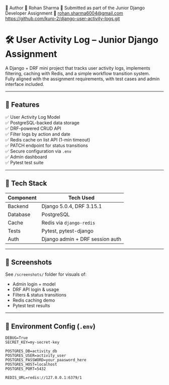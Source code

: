 🤝 Author
👤 Rohan Sharma
📝 Submitted as part of the Junior Django Developer Assignment
📧 rohan.sharma6004@gmail.com
https://github.com/kuro-2/django-user-activity-logs.git

# 🛠️ User Activity Log – Junior Django Assignment

A Django + DRF mini project that tracks user activity logs, implements filtering, caching with Redis, and a simple workflow transition system.  
Fully aligned with the assignment requirements, with test cases and admin interface included.

---

## 🚀 Features

✅ User Activity Log Model  
✅ PostgreSQL-backed data storage  
✅ DRF-powered CRUD API  
✅ Filter logs by action and date  
✅ Redis cache on list API (1-min timeout)  
✅ PATCH endpoint for status transitions  
✅ Secure configuration via `.env`  
✅ Admin dashboard  
✅ Pytest test suite

---

## 📂 Tech Stack

| Component   | Tech Used                        |
|-------------|----------------------------------|
| Backend     | Django 5.0.4, DRF 3.15.1         |
| Database    | PostgreSQL                       |
| Cache       | Redis via `django-redis`         |
| Tests       | Pytest, pytest-django            |
| Auth        | Django admin + DRF session auth  |

---

## 📸 Screenshots

See `/screenshots/` folder for visuals of:

- Admin login + model
- DRF API login & usage
- Filters & status transitions
- Redis caching demo
- Pytest test results

---

## 🔐 Environment Config (`.env`)

```env
DEBUG=True
SECRET_KEY=my-secret-key

POSTGRES_DB=activity_db
POSTGRES_USER=activity_user
POSTGRES_PASSWORD=your_paasword_here
POSTGRES_HOST=localhost
POSTGRES_PORT=5432

REDIS_URL=redis://127.0.0.1:6379/1
